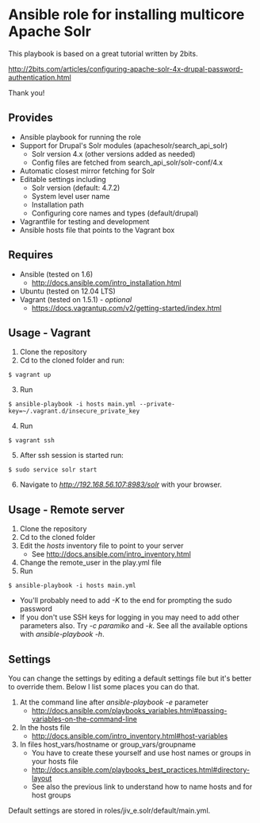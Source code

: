 Ansible role for installing multicore Apache Solr
===============================================
This playbook is based on a great tutorial written by 2bits.

http://2bits.com/articles/configuring-apache-solr-4x-drupal-password-authentication.html

Thank you!

Provides
--------

* Ansible playbook for running the role
* Support for Drupal's Solr modules (apachesolr/search\_api\_solr)
  - Solr version 4.x (other versions added as needed)
  - Config files are fetched from search\_api\_solr/solr-conf/4.x
* Automatic closest mirror fetching for Solr
* Editable settings including
  - Solr version (default: 4.7.2)
  - System level user name
  - Installation path
  - Configuring core names and types (default/drupal)
* Vagrantfile for testing and development
* Ansible hosts file that points to the Vagrant box


Requires
------------
* Ansible (tested on 1.6)
  - http://docs.ansible.com/intro_installation.html
* Ubuntu (tested on 12.04 LTS)
* Vagrant (tested on 1.5.1) - *optional*
  - https://docs.vagrantup.com/v2/getting-started/index.html

Usage - Vagrant
-------------
1. Clone the repository
2. Cd to the cloned folder and run:
```
$ vagrant up
```
3. Run
```
$ ansible-playbook -i hosts main.yml --private-key=~/.vagrant.d/insecure_private_key
```
4. Run
```
$ vagrant ssh
```
5. After ssh session is started run:
```
$ sudo service solr start
```
6. Navigate to _http://192.168.56.107:8983/solr_ with your browser.

Usage - Remote server
---------------------
1. Clone the repository
2. Cd to the cloned folder
3. Edit the *hosts* inventory file to point to your server
   * See http://docs.ansible.com/intro_inventory.html
4. Change the remote_user in the play.yml file
4. Run
```
$ ansible-playbook -i hosts main.yml
```
  - You'll probably need to add _-K_ to the end for prompting the sudo password
  - If you don't use SSH keys for logging in you may need to add other parameters also. Try _-c paramiko_ and _-k_. See all the available options with _ansible-playbook -h_.


Settings
---------------------
You can change the settings by editing a default settings file but it's better to  override them. Below I list some places you can do that.

1. At the command line after _ansible-playbook -e_ parameter
   - http://docs.ansible.com/playbooks_variables.html#passing-variables-on-the-command-line
2. In the hosts file
   - http://docs.ansible.com/intro_inventory.html#host-variables
3. In files host\_vars/hostname or group\_vars/groupname
   - You have to create these yourself and use host names or groups in your hosts file
   - http://docs.ansible.com/playbooks_best_practices.html#directory-layout
   - See also the previous link to understand how to name hosts and for host groups

Default settings are stored in roles/jiv\_e.solr/default/main.yml.
